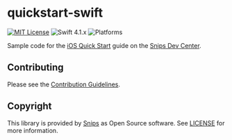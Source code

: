 # quickstart-swift

[![MIT License](https://img.shields.io/github/license/snipsco-samples/quickstart-swift.svg)](https://github.com/snipsco-samples/quickstart-swift/blob/master/LICENSE)
![Swift 4.1.x](https://img.shields.io/badge/Swift-4.1.x-orange.svg)
![Platforms](https://img.shields.io/badge/platforms-iOS%20-lightgrey.svg)

Sample code for the [iOS Quick Start](https://snips.gitbook.io/documentation/getting-started/quick-start-ios) guide on the [Snips Dev Center](https://snips.gitbook.io/documentation/).

## Contributing

Please see the [Contribution Guidelines](https://github.com/snipsco-samples/quickstart-swift/blob/master/CONTRIBUTING.md).

## Copyright

This library is provided by [Snips](https://www.snips.ai) as Open Source software. See [LICENSE](https://github.com/snipsco-samples/quickstart-swift/blob/master/LICENSE) for more information.
